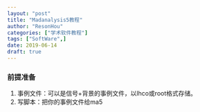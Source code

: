 ```yaml
---
layout: "post"
title: "Madanalysis5教程"
author: "ResonHou"
categories: ["学术软件教程"]
tags: ["SoftWare",]
date: 2019-06-14
draft: true
---
```

### 前提准备
1. 事例文件：可以是信号+背景的事例文件，以lhco或root格式存储。
2. 写脚本：把你的事例文件给ma5
